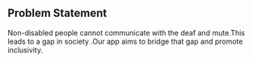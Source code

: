 ## Problem Statement
Non-disabled people cannot communicate with the deaf and mute.This leads to a gap in society .Our app aims to bridge that gap and promote inclusivity.

